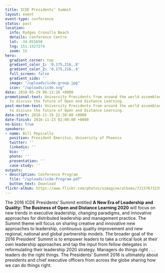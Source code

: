 ```yaml
---
title: ICDE Presidents’ Summit
layout: event
event-type: conference
status: past
location:
  info: Rydges Cronulla Beach
  details: Conference Centre
  lat: -34.051658
  lng: 151.1527274
  zoom: 15
hero:
  gradient_corner: top
  gradient_color_1: '0,175,216,.8'
  gradient_color_2: '0,175,216,.4'
  full_screen: false
  gradient_side: ''
  image: "/uploads/icde-group.jpg"
  icon: "/uploads/icde.svg"
date: 2018-05-29 06:13:26 +0000
promotional-text: University Presidents from around the world assembled in Sydney
  to discuss the future of Open and Distance Learning.
post-mortem-text: University Presidents from around the world assembled in Sydney
  to discuss the future of Open and Distance Learning.
date-start: 2016-11-19 21:30:00 +0000
date-finish: 2016-11-23 02:00:00 +0000
no-bios: true
speakers:
- name: Bill Pepicello
  position: President Emeritus, University of Phoenix
  twitter: ''
  linkedin: ''
  bio: ''
  photo: ''
  presentation: ''
  case-study: ''
outputs:
- description: Conference Program
  file: "/uploads/icde-Program.pdf"
  button_text: Download
flickr-album: https://www.flickr.com/photos/uimagine/albums/72157673239569623
---
```


The 2016 ICDE Presidents’ Summit entitled **A New Era of Leadership and Quality: The Business of Open and Distance Learning 2020** will focus on new trends in executive leadership, changing paradigms, and innovative approaches for distributed leadership and management practice. The Summit theme will focus on sharing creative and innovative new approaches to leadership, continuous quality improvement and new regional, national and global partnership models. The broader goal of the 2016 President’ Summit is to empower leaders to take a critical look at their own leadership approaches and tap the input from fellow delegates in reformulating their leadership 2020 strategy. Managers do things right . . . leaders do the right things. The Presidents’ Summit 2016 is ultimately about presidents and chief executive officers from across the globe sharing how we can do things right.
